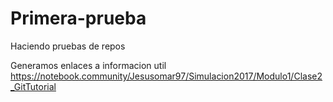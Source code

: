 # Primera-prueba

Haciendo pruebas de repos

Generamos enlaces a informacion util
https://notebook.community/Jesusomar97/Simulacion2017/Modulo1/Clase2_GitTutorial
